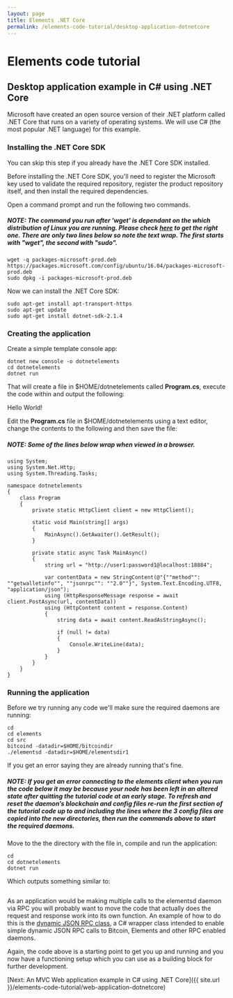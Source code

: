 ```yaml
---
layout: page
title: Elements .NET Core
permalink: /elements-code-tutorial/desktop-application-dotnetcore
---
```


# Elements code tutorial

## Desktop application example in C# using .NET Core

Microsoft have created an open source version of their .NET platform called .NET Core that runs on a variety of operating systems. We will use C# (the most popular .NET language) for this example. 

### Installing the .NET Core SDK

You can skip this step if you already have the .NET Core SDK installed. 

Before installing the .NET Core SDK, you'll need to register the Microsoft key used to validate the required repository, register the product repository itself, and then install the required dependencies.

Open a command prompt and run the following two commands.

##### NOTE: The command you run after 'wget' is dependant on the which distribution of Linux you are running. Please check [here](https://dotnet.microsoft.com/download/linux-package-manager/rhel/sdk-current) to get the right one. There are only two lines below so note the text wrap. The first starts with "wget", the second with "sudo".

~~~~
wget -q packages-microsoft-prod.deb https://packages.microsoft.com/config/ubuntu/16.04/packages-microsoft-prod.deb
sudo dpkg -i packages-microsoft-prod.deb
~~~~

Now we can install the .NET Core SDK:

~~~~
sudo apt-get install apt-transport-https
sudo apt-get update
sudo apt-get install dotnet-sdk-2.1.4
~~~~

### Creating the application

Create a simple template console app:

~~~~
dotnet new console -o dotnetelements
cd dotnetelements
dotnet run
~~~~

That will create a file in $HOME/dotnetelements called **Program.cs**, execute the code within and output the following:

<div class="console-output">Hello World!
</div>

Edit the **Program.cs** file in $HOME/dotnetelements using a text editor, change the contents to the following and then save the file:

##### NOTE: Some of the lines below wrap when viewed in a browser.
~~~~
using System;
using System.Net.Http;
using System.Threading.Tasks;

namespace dotnetelements
{
    class Program
    {
        private static HttpClient client = new HttpClient();
        
        static void Main(string[] args)
        {
            MainAsync().GetAwaiter().GetResult();
        }

        private static async Task MainAsync()
        {
            string url = "http://user1:password1@localhost:18884";

            var contentData = new StringContent(@"{""method"": ""getwalletinfo"", ""jsonrpc"": ""2.0""}", System.Text.Encoding.UTF8, "application/json");
            using (HttpResponseMessage response = await client.PostAsync(url, contentData))
            using (HttpContent content = response.Content)
            {
                string data = await content.ReadAsStringAsync();
                
                if (null != data)
                {
                    Console.WriteLine(data);
                }
            }
        }
    }
}
~~~~

### Running the application

Before we try running any code we'll make sure the required daemons are running:

~~~~
cd
cd elements
cd src
bitcoind -datadir=$HOME/bitcoindir
./elementsd -datadir=$HOME/elementsdir1
~~~~

If you get an error saying they are already running that's fine.

##### NOTE: If you get an error connecting to the elements client when you run the code below it may be because your node has been left in an altered state after quitting the tutorial code at an early stage. To refresh and reset the daemon’s blockchain and config files re-run the first section of the tutorial code up to and including the lines where the 3 config files are copied into the new directories, then run the commands above to start the required daemons.


Move to the the directory with the file in, compile and run the application:

~~~~
cd
cd dotnetelements
dotnet run
~~~~

Which outputs something similar to:

<img class="" alt="" src="{{ site.url }}/images/dotnet.png" />

As an application would be making multiple calls to the elementsd daemon via RPC you will probably want to move the code that actually does the request and response work into its own function. An example of how to do this is the [dynamic JSON RPC class](https://github.com/wintercooled/dotnetcoreDynamicJSON-RPC), a C# wrapper class intended to enable simple dynamic JSON RPC calls to Bitcoin, Elements and other RPC enabled daemons.

Again, the code above is a starting point to get you up and running and you now have a functioning setup which you can use as a building block for further development.


[Next: An MVC Web application example in C# using .NET Core]({{ site.url }}/elements-code-tutorial/web-application-dotnetcore)

